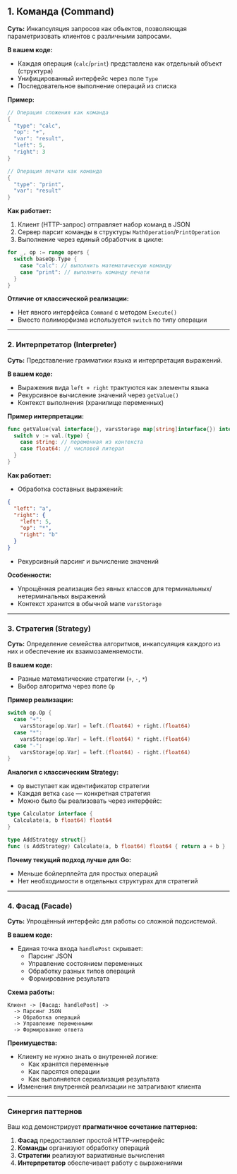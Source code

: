 ## 1. **Команда (Command)**
**Суть:** Инкапсуляция запросов как объектов, позволяющая параметризовать клиентов с различными запросами.

**В вашем коде:**
- Каждая операция (`calc`/`print`) представлена как отдельный объект (структура)
- Унифицированный интерфейс через поле `Type`
- Последовательное выполнение операций из списка

**Пример:**
```go
// Операция сложения как команда
{
  "type": "calc",
  "op": "+",
  "var": "result",
  "left": 5,
  "right": 3
}

// Операция печати как команда
{
  "type": "print",
  "var": "result"
}
```

**Как работает:**
1. Клиент (HTTP-запрос) отправляет набор команд в JSON
2. Сервер парсит команды в структуры `MathOperation`/`PrintOperation`
3. Выполнение через единый обработчик в цикле:
```go
for _, op := range opers {
  switch baseOp.Type {
    case "calc": // выполнить математическую команду
    case "print": // выполнить команду печати
  }
}
```

**Отличие от классической реализации:**
- Нет явного интерфейса `Command` с методом `Execute()`
- Вместо полиморфизма используется `switch` по типу операции

---

### 2. **Интерпретатор (Interpreter)**
**Суть:** Представление грамматики языка и интерпретация выражений.

**В вашем коде:**
- Выражения вида `left + right` трактуются как элементы языка
- Рекурсивное вычисление значений через `getValue()`
- Контекст выполнения (хранилище переменных)

**Пример интерпретации:**
```go
func getValue(val interface{}, varsStorage map[string]interface{}) interface{} {
  switch v := val.(type) {
    case string: // переменная из контекста
    case float64: // числовой литерал
  }
}
```

**Как работает:**
- Обработка составных выражений:
```json
{
  "left": "a",
  "right": {
    "left": 5,
    "op": "*",
    "right": "b"
  }
}
```
- Рекурсивный парсинг и вычисление значений

**Особенности:**
- Упрощённая реализация без явных классов для терминальных/нетерминальных выражений
- Контекст хранится в обычной мапе `varsStorage`

---

### 3. **Стратегия (Strategy)**
**Суть:** Определение семейства алгоритмов, инкапсуляция каждого из них и обеспечение их взаимозаменяемости.

**В вашем коде:**
- Разные математические стратегии (`+`, `-`, `*`)
- Выбор алгоритма через поле `Op`

**Пример реализации:**
```go
switch op.Op {
  case "+":
    varsStorage[op.Var] = left.(float64) + right.(float64)
  case "*":
    varsStorage[op.Var] = left.(float64) * right.(float64)
  case "-":
    varsStorage[op.Var] = left.(float64) - right.(float64)
}
```

**Аналогия с классическим Strategy:**
- `Op` выступает как идентификатор стратегии
- Каждая ветка `case` — конкретная стратегия
- Можно было бы реализовать через интерфейс:
```go
type Calculator interface {
  Calculate(a, b float64) float64
}

type AddStrategy struct{}
func (s AddStrategy) Calculate(a, b float64) float64 { return a + b }
```

**Почему текущий подход лучше для Go:**
- Меньше бойлерплейта для простых операций
- Нет необходимости в отдельных структурах для стратегий

---

### 4. **Фасад (Facade)**
**Суть:** Упрощённый интерфейс для работы со сложной подсистемой.

**В вашем коде:**
- Единая точка входа `handlePost` скрывает:
  - Парсинг JSON
  - Управление состоянием переменных
  - Обработку разных типов операций
  - Формирование результата

**Схема работы:**
```
Клиент -> [Фасад: handlePost] -> 
  -> Парсинг JSON 
  -> Обработка операций 
  -> Управление переменными 
  -> Формирование ответа
```

**Преимущества:**
- Клиенту не нужно знать о внутренней логике:
  - Как хранятся переменные
  - Как парсятся операции
  - Как выполняется сериализация результата
- Изменения внутренней реализации не затрагивают клиента

---

### Синергия паттернов
Ваш код демонстрирует **прагматичное сочетание паттернов**:
1. **Фасад** предоставляет простой HTTP-интерфейс
2. **Команды** организуют обработку операций
3. **Стратегии** реализуют вариативные вычисления
4. **Интерпретатор** обеспечивает работу с выражениями

